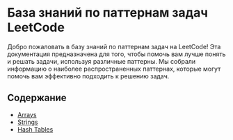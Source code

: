 # База знаний по паттернам задач LeetCode

Добро пожаловать в базу знаний по паттернам задач на LeetCode! Эта документация предназначена для того, чтобы помочь вам лучше понять и решать задачи, используя различные паттерны. Мы собрали информацию о наиболее распространенных паттернах, которые могут помочь вам эффективно подходить к решению задач.

## Содержание

- [Arrays](Arrays.md)
- [Strings](Strings.md)
- [Hash Tables](Hash_Tables.md)

